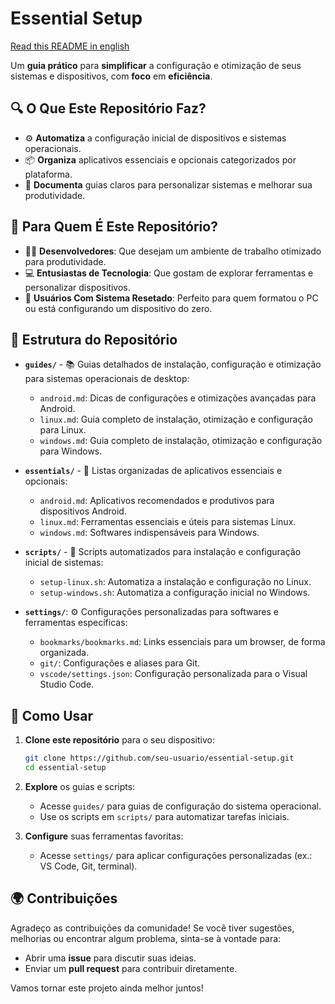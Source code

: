 # Essential Setup

[Read this README in english](README.md)

Um **guia prático** para **simplificar** a configuração e otimização de seus sistemas e dispositivos, com **foco** em **eficiência**.

## 🔍 O Que Este Repositório Faz?

- ⚙️ **Automatiza** a configuração inicial de dispositivos e sistemas operacionais.
- 📦 **Organiza** aplicativos essenciais e opcionais categorizados por plataforma.
- 📘 **Documenta** guias claros para personalizar sistemas e melhorar sua produtividade.

## 👥 Para Quem É Este Repositório?

- 👩‍💻 **Desenvolvedores**: Que desejam um ambiente de trabalho otimizado para produtividade.
- 💻 **Entusiastas de Tecnologia**: Que gostam de explorar ferramentas e personalizar dispositivos.
- 🔄 **Usuários Com Sistema Resetado**: Perfeito para quem formatou o PC ou está configurando um dispositivo do zero.

## 📂 Estrutura do Repositório

- **`guides/`** - 📚 Guias detalhados de instalação, configuração e otimização para sistemas operacionais de desktop:

  - `android.md`: Dicas de configurações e otimizações avançadas para Android.
  - `linux.md`: Guia completo de instalação, otimização e configuração para Linux.
  - `windows.md`: Guia completo de instalação, otimização e configuração para Windows.

- **`essentials/`** - 🎯 Listas organizadas de aplicativos essenciais e opcionais:

  - `android.md`: Aplicativos recomendados e produtivos para dispositivos Android.
  - `linux.md`: Ferramentas essenciais e úteis para sistemas Linux.
  - `windows.md`: Softwares indispensáveis para Windows.

- **`scripts/`** - 🔗 Scripts automatizados para instalação e configuração inicial de sistemas:

  - `setup-linux.sh`: Automatiza a instalação e configuração no Linux.
  - `setup-windows.sh`: Automatiza a configuração inicial no Windows.

- **`settings/`**: ⚙️ Configurações personalizadas para softwares e ferramentas específicas:

  - `bookmarks/bookmarks.md`: Links essenciais para um browser, de forma organizada.
  - `git/`: Configurações e aliases para Git.
  - `vscode/settings.json`: Configuração personalizada para o Visual Studio Code.

## 📖 Como Usar

1. **Clone este repositório** para o seu dispositivo:

   ```bash
   git clone https://github.com/seu-usuario/essential-setup.git
   cd essential-setup
   ```

2. **Explore** os guias e scripts:

   - Acesse `guides/` para guias de configuração do sistema operacional.
   - Use os scripts em `scripts/` para automatizar tarefas iniciais.

3. **Configure** suas ferramentas favoritas:
   - Acesse `settings/` para aplicar configurações personalizadas (ex.: VS Code, Git, terminal).

## 🌍 Contribuições

Agradeço as contribuições da comunidade! Se você tiver sugestões, melhorias ou encontrar algum problema, sinta-se à vontade para:

- Abrir uma **issue** para discutir suas ideias.
- Enviar um **pull request** para contribuir diretamente.

Vamos tornar este projeto ainda melhor juntos!
